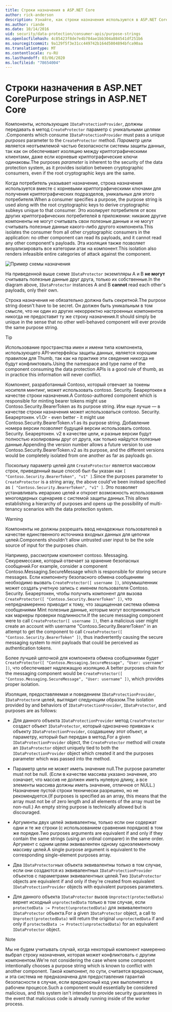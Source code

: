 ```yaml
---
title: Строки назначения в ASP.NET Core
author: rick-anderson
description: Узнайте, как строки назначения используются в ASP.NET Core интерфейсах API защиты данных.
ms.author: riande
ms.date: 10/14/2016
uid: security/data-protection/consumer-apis/purpose-strings
ms.openlocfilehash: 4c85423f8de7e4b784ae1bb304a884541df251b6
ms.sourcegitcommit: 9a129f5f3e31cc449742b164d5004894bfca90aa
ms.translationtype: MT
ms.contentlocale: ru-RU
ms.lasthandoff: 03/06/2020
ms.locfileid: "78654004"
---
```

# <a name="purpose-strings-in-aspnet-core"></a><span data-ttu-id="b4907-103">Строки назначения в ASP.NET Core</span><span class="sxs-lookup"><span data-stu-id="b4907-103">Purpose strings in ASP.NET Core</span></span>

<a name="data-protection-consumer-apis-purposes"></a>

<span data-ttu-id="b4907-104">Компоненты, использующие `IDataProtectionProvider`, должны передавать в метод `CreateProtector` параметр с уникальными *целями* .</span><span class="sxs-lookup"><span data-stu-id="b4907-104">Components which consume `IDataProtectionProvider` must pass a unique *purposes* parameter to the `CreateProtector` method.</span></span> <span data-ttu-id="b4907-105">*Параметр* цели является неотъемлемой частью безопасности системы защиты данных, так как он обеспечивает изоляцию между криптографическими клиентами, даже если корневые криптографические ключи одинаковы.</span><span class="sxs-lookup"><span data-stu-id="b4907-105">The purposes *parameter* is inherent to the security of the data protection system, as it provides isolation between cryptographic consumers, even if the root cryptographic keys are the same.</span></span>

<span data-ttu-id="b4907-106">Когда потребитель указывает назначение, строка назначения используется вместе с корневыми криптографическими ключами для получения криптографических подразделов, уникальных для этого потребителя.</span><span class="sxs-lookup"><span data-stu-id="b4907-106">When a consumer specifies a purpose, the purpose string is used along with the root cryptographic keys to derive cryptographic subkeys unique to that consumer.</span></span> <span data-ttu-id="b4907-107">Это изолирует потребителя от всех других криптографических потребителей в приложении: никакие другие компоненты не могут считывать свои полезные данные и не могут считывать полезные данные какого-либо другого компонента.</span><span class="sxs-lookup"><span data-stu-id="b4907-107">This isolates the consumer from all other cryptographic consumers in the application: no other component can read its payloads, and it cannot read any other component's payloads.</span></span> <span data-ttu-id="b4907-108">Эта изоляция также позволяет визуализировать все категории атак на компонент.</span><span class="sxs-lookup"><span data-stu-id="b4907-108">This isolation also renders infeasible entire categories of attack against the component.</span></span>

![Пример схемы назначения](purpose-strings/_static/purposes.png)

<span data-ttu-id="b4907-110">На приведенной выше схеме `IDataProtector` экземпляры A и B **не могут** считывать полезные данные друг друга, только их собственные.</span><span class="sxs-lookup"><span data-stu-id="b4907-110">In the diagram above, `IDataProtector` instances A and B **cannot** read each other's payloads, only their own.</span></span>

<span data-ttu-id="b4907-111">Строка назначения не обязательно должна быть секретной.</span><span class="sxs-lookup"><span data-stu-id="b4907-111">The purpose string doesn't have to be secret.</span></span> <span data-ttu-id="b4907-112">Он должен быть уникальным в том смысле, что ни один из других некорректно настроенных компонентов никогда не предоставит ту же строку назначения.</span><span class="sxs-lookup"><span data-stu-id="b4907-112">It should simply be unique in the sense that no other well-behaved component will ever provide the same purpose string.</span></span>

>[!TIP]
> <span data-ttu-id="b4907-113">Использование пространства имен и имени типа компонента, использующего API-интерфейсы защиты данных, является хорошим правилом для Thumb, так как на практике эти сведения никогда не будут конфликтовать.</span><span class="sxs-lookup"><span data-stu-id="b4907-113">Using the namespace and type name of the component consuming the data protection APIs is a good rule of thumb, as in practice this information will never conflict.</span></span>
>
><span data-ttu-id="b4907-114">Компонент, разработанный Contoso, который отвечает за токены носителя минтинг, может использовать contoso. Security. Беарертокен в качестве строки назначения.</span><span class="sxs-lookup"><span data-stu-id="b4907-114">A Contoso-authored component which is responsible for minting bearer tokens might use Contoso.Security.BearerToken as its purpose string.</span></span> <span data-ttu-id="b4907-115">Или еще лучше — в качестве строки назначения может использоваться contoso. Security. Беарертокен. v1.</span><span class="sxs-lookup"><span data-stu-id="b4907-115">Or - even better - it might use Contoso.Security.BearerToken.v1 as its purpose string.</span></span> <span data-ttu-id="b4907-116">Добавление номера версии позволяет будущей версии использовать contoso. Security. Беарертокен. v2 в качестве цели, и разные версии будут полностью изолированы друг от друга, как только найдутся полезные данные.</span><span class="sxs-lookup"><span data-stu-id="b4907-116">Appending the version number allows a future version to use Contoso.Security.BearerToken.v2 as its purpose, and the different versions would be completely isolated from one another as far as payloads go.</span></span>

<span data-ttu-id="b4907-117">Поскольку параметр целей для `CreateProtector` является массивом строк, приведенный выше способ был бы указан как `[ "Contoso.Security.BearerToken", "v1" ]`.</span><span class="sxs-lookup"><span data-stu-id="b4907-117">Since the purposes parameter to `CreateProtector` is a string array, the above could've been instead specified as `[ "Contoso.Security.BearerToken", "v1" ]`.</span></span> <span data-ttu-id="b4907-118">Это позволяет устанавливать иерархию целей и откроет возможность использования многоядерных сценариев с системой защиты данных.</span><span class="sxs-lookup"><span data-stu-id="b4907-118">This allows establishing a hierarchy of purposes and opens up the possibility of multi-tenancy scenarios with the data protection system.</span></span>

<a name="data-protection-contoso-purpose"></a>

>[!WARNING]
> <span data-ttu-id="b4907-119">Компоненты не должны разрешать ввод ненадежных пользователей в качестве единственного источника входных данных для цепочки целей.</span><span class="sxs-lookup"><span data-stu-id="b4907-119">Components shouldn't allow untrusted user input to be the sole source of input for the purposes chain.</span></span>
>
><span data-ttu-id="b4907-120">Например, рассмотрим компонент contoso. Messaging. Секуремессаже, который отвечает за хранение безопасных сообщений.</span><span class="sxs-lookup"><span data-stu-id="b4907-120">For example, consider a component Contoso.Messaging.SecureMessage which is responsible for storing secure messages.</span></span> <span data-ttu-id="b4907-121">Если компоненту безопасного обмена сообщениям необходимо вызвать `CreateProtector([ username ])`, злоумышленник может создать учетную запись с именем пользователя Contoso. Security. Беарертокен, чтобы получить компонент для вызова `CreateProtector([ "Contoso.Security.BearerToken" ])`, что непреднамеренно приводит к тому, что защищенная система обмена сообщениями Mint полезные данные, которые могут восприниматься как маркеры проверки подлинности.</span><span class="sxs-lookup"><span data-stu-id="b4907-121">If the secure messaging component were to call `CreateProtector([ username ])`, then a malicious user might create an account with username "Contoso.Security.BearerToken" in an attempt to get the component to call `CreateProtector([ "Contoso.Security.BearerToken" ])`, thus inadvertently causing the secure messaging system to mint payloads that could be perceived as authentication tokens.</span></span>
>
><span data-ttu-id="b4907-122">Более лучшей цепочкой для компонента обмена сообщениями будет `CreateProtector([ "Contoso.Messaging.SecureMessage", "User: username" ])`, что обеспечивает надлежащую изоляцию.</span><span class="sxs-lookup"><span data-stu-id="b4907-122">A better purposes chain for the messaging component would be `CreateProtector([ "Contoso.Messaging.SecureMessage", "User: username" ])`, which provides proper isolation.</span></span>

<span data-ttu-id="b4907-123">Изоляция, предоставляемая и поведением `IDataProtectionProvider`, `IDataProtector`и целей, выглядит следующим образом.</span><span class="sxs-lookup"><span data-stu-id="b4907-123">The isolation provided by and behaviors of `IDataProtectionProvider`, `IDataProtector`, and purposes are as follows:</span></span>

* <span data-ttu-id="b4907-124">Для данного объекта `IDataProtectionProvider` метод `CreateProtector` создаст объект `IDataProtector`, который однозначно привязан к объекту `IDataProtectionProvider`, создавшему этот объект, и параметру, который был передан в метод.</span><span class="sxs-lookup"><span data-stu-id="b4907-124">For a given `IDataProtectionProvider` object, the `CreateProtector` method will create an `IDataProtector` object uniquely tied to both the `IDataProtectionProvider` object which created it and the purposes parameter which was passed into the method.</span></span>

* <span data-ttu-id="b4907-125">Параметр цели не может иметь значение null.</span><span class="sxs-lookup"><span data-stu-id="b4907-125">The purpose parameter must not be null.</span></span> <span data-ttu-id="b4907-126">(Если в качестве массива указано значение, это означает, что массив не должен иметь нулевую длину, а все элементы массива должны иметь значение, отличное от NULL.) Назначение пустой строки технически разрешено, но не рекомендуется.</span><span class="sxs-lookup"><span data-stu-id="b4907-126">(If purposes is specified as an array, this means that the array must not be of zero length and all elements of the array must be non-null.) An empty string purpose is technically allowed but is discouraged.</span></span>

* <span data-ttu-id="b4907-127">Аргументы двух целей эквивалентны, только если они содержат одни и те же строки (с использованием сравнения порядков) в том же порядке.</span><span class="sxs-lookup"><span data-stu-id="b4907-127">Two purposes arguments are equivalent if and only if they contain the same strings (using an ordinal comparer) in the same order.</span></span> <span data-ttu-id="b4907-128">Аргумент с одним целям эквивалентен одному одноэлементному массиву целей.</span><span class="sxs-lookup"><span data-stu-id="b4907-128">A single purpose argument is equivalent to the corresponding single-element purposes array.</span></span>

* <span data-ttu-id="b4907-129">Два `IDataProtector`ных объекта эквивалентны только в том случае, если они создаются из эквивалентных `IDataProtectionProvider` объектов с параметрами эквивалентных целей.</span><span class="sxs-lookup"><span data-stu-id="b4907-129">Two `IDataProtector` objects are equivalent if and only if they're created from equivalent `IDataProtectionProvider` objects with equivalent purposes parameters.</span></span>

* <span data-ttu-id="b4907-130">Для данного объекта `IDataProtector` вызов `Unprotect(protectedData)` вернет исходный `unprotectedData` только в том случае, если `protectedData := Protect(unprotectedData)` для эквивалентного `IDataProtector` объекта.</span><span class="sxs-lookup"><span data-stu-id="b4907-130">For a given `IDataProtector` object, a call to `Unprotect(protectedData)` will return the original `unprotectedData` if and only if `protectedData := Protect(unprotectedData)` for an equivalent `IDataProtector` object.</span></span>

> [!NOTE]
> <span data-ttu-id="b4907-131">Мы не будем учитывать случай, когда некоторый компонент намеренно выбрал строку назначения, которая может конфликтовать с другим компонентом.</span><span class="sxs-lookup"><span data-stu-id="b4907-131">We're not considering the case where some component intentionally chooses a purpose string which is known to conflict with another component.</span></span> <span data-ttu-id="b4907-132">Такой компонент, по сути, считается вредоносным, и эта система не предназначена для предоставления гарантий безопасности в случае, если вредоносный код уже выполняется в рабочем процессе.</span><span class="sxs-lookup"><span data-stu-id="b4907-132">Such a component would essentially be considered malicious, and this system isn't intended to provide security guarantees in the event that malicious code is already running inside of the worker process.</span></span>
